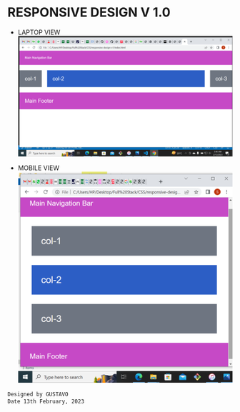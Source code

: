# RESPONSIVE DESIGN V 1.0


* LAPTOP VIEW
![LAPTOP VIEW](./Screenshot%20(3).png)


* MOBILE VIEW
![MOBILE VIEW](./Screenshot%20(6).png)


```
Designed by GUSTAVO
Date 13th February, 2023

